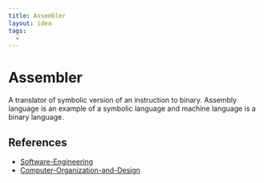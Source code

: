 ```yaml
---
title: Assembler
layout: idea
tags:
  -
---
```


# Assembler

A translator of symbolic version of an instruction to binary. Assembly language
is an example of a symbolic language and machine language is a binary language.

## References

- [Software-Engineering](Software-Engineering.md)
- [Computer-Organization-and-Design](Computer-Organization-and-Design.md)
